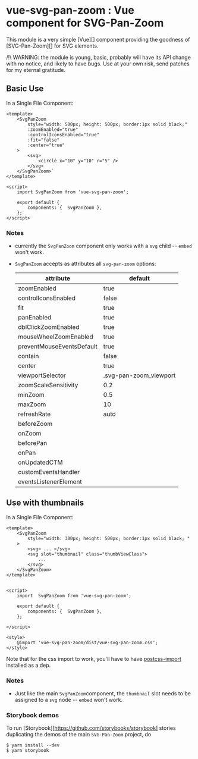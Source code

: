 # vue-svg-pan-zoom : Vue component for SVG-Pan-Zoom

This module is a very simple [Vue][] component providing the
goodness of [SVG-Pan-Zoom][] for SVG elements.

/!\ WARNING: the module is young, basic, probably will have its
API change with no notice, and likely to have
bugs. Use at your own risk, send patches for my eternal gratitude.

## Basic Use

In a Single File Component:

    <template>
        <SvgPanZoom 
            style="width: 500px; height: 500px; border:1px solid black;"
            :zoomEnabled="true"
            :controlIconsEnabled="true"
            :fit="false"
            :center="true"
        >
            <svg>
                <circle x="10" y="10" r="5" />
            </svg>
        </SvgPanZoom>`
    </template>

    <script>
        import SvgPanZoom from 'vue-svg-pan-zoom';

        export default {
            components: {  SvgPanZoom },
        };
    </script>

### Notes

* currently the `SvgPanZoom` component only works with a `svg` child -- `embed` won't work.

* `SvgPanZoom` accepts as attributes all `svg-pan-zoom` options:

    | attribute                 | default                |
    | ---------                 | --------               |
    | zoomEnabled               | true                   |
    | controlIconsEnabled       | false                  |
    | fit                       | true                   |
    | panEnabled                | true                   |
    | dblClickZoomEnabled       | true                   |
    | mouseWheelZoomEnabled     | true                   |
    | preventMouseEventsDefault | true                   |
    | contain                   | false                  |
    | center                    | true                   |
    | viewportSelector          | .svg-pan-zoom_viewport |
    | zoomScaleSensitivity      | 0.2                    |
    | minZoom                   | 0.5                    |
    | maxZoom                   | 10                     |
    | refreshRate               | auto                   |
    | beforeZoom                |                        |
    | onZoom                    |                        |
    | beforePan                 |                        |
    | onPan                     |                        |
    | onUpdatedCTM              |                        |
    | customEventsHandler       |                        |
    | eventsListenerElement     |                        |

## Use with thumbnails

In a Single File Component:

    <template>
        <SvgPanZoom
            style="width: 300px; height: 500px; border:1px solid black; "
        >
            <svg> ... </svg>
            <svg slot="thumbnail" class="thumbViewClass">
                ...
            </svg>
        </SvgPanZoom>
    </template>


    <script>
        import  SvgPanZoom from 'vue-svg-pan-zoom';

        export default {
            components: {  SvgPanZoom },
        };

    </script>

    <style>
        @import 'vue-svg-pan-zoom/dist/vue-svg-pan-zoom.css';
    </style>

Note that for the css import to work, you'll have to have 
[postcss-import](https://github.com/postcss/postcss-import)
installed as a dep.

### Notes

* Just like the main `SvgPanZoom`component, the `thumbnail` slot needs to 
be assigned to a `svg` node -- `embed` won't work.

### Storybook demos

To run [Storybook][https://github.com/storybooks/storybook] stories duplicating the demos of
the main `SVG-Pan-Zoom` project, do

    $ yarn install --dev
    $ yarn storybook

